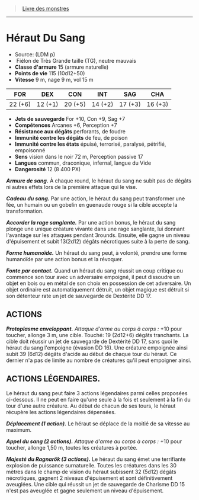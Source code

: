 ﻿> [Livre des monstres](tome_of_beasts.md)

---

# Héraut Du Sang

- Source: (LDM p)
-  Fiélon de Très Grande taille (TG), neutre mauvais
- **Classe d'armure** 15 (armure naturelle)
- **Points de vie** 115 (10d12+50)
- **Vitesse** 9 m, nage 9 m, vol 15 m

|FOR|DEX|CON|INT|SAG|CHA|
|---|---|---|---|---|---|
|22 (+6)|12 (+1)|20 (+5)|14 (+2)|17 (+3)|16 (+3)|

- **Jets de sauvegarde** For +10, Con +9, Sag +7
- **Compétences** Arcanes +6, Perception +7
- **Résistance aux dégâts** perforants, de foudre
- **Immunité contre les dégâts** de feu, de poison
- **Immunité contre les états** épuisé, terrorisé, paralysé, pétrifié, empoisonné
- **Sens** vision dans le noir 72 m, Perception passive 17
- **Langues** commun, draconique, infernal, langue du Vide
- **Dangerosité** 12 (8 400 PX)

**_Armure de sang._** À chaque round, le héraut du sang ne subit pas de dégâts ni autres effets lors de la première attaque qui le vise.

**_Cadeau du sang._** Par une action, le héraut du sang peut transformer une fée, un humain ou un gobelin en guenaude rouge si la cible accepte la transformation.

**_Accorder la rage sanglante._** Par une action bonus, le héraut du sang plonge une unique créature vivante dans une rage sanglante, lui donnant l'avantage sur les attaques pendant 3rounds. Ensuite, elle gagne un niveau d'épuisement et subit 13(2d12) dégâts nécrotiques suite à la perte de sang.

**_Forme humanoïde._** Un héraut du sang peut, à volonté, prendre une forme humanoïde par une action bonus et la révoquer.

**_Fonte par contact._** Quand un héraut du sang réussit un coup critique ou commence son tour avec un adversaire empoigné, il peut dissoudre un objet en bois ou en métal de son choix en possession de cet adversaire. Un objet ordinaire est automatiquement détruit, un objet magique est détruit si son détenteur rate un jet de sauvegarde de Dextérité DD 17.

## ACTIONS

**_Protoplasme enveloppant._** _Attaque d'arme au corps à corps :_
+10 pour toucher, allonge 3 m, une cible. Touché: 19 (2d12+6) dégâts tranchants. La cible doit réussir un jet de sauvegarde de Dextérité DD 17, sans quoi le héraut du sang l'empoigne (évasion DD 16). Une créature empoignée ainsi subit 39 (6d12) dégâts d'acide au début de chaque tour du héraut. Ce dernier n'a pas de limite au nombre de créatures qu'il peut empoigner ainsi.

## ACTIONS LÉGENDAIRES.

Le héraut du sang peut faire 3 actions légendaires parmi celles proposées ci-dessous. Il ne peut en faire qu'une seule à la fois et seulement à la fin du tour d'une autre créature. Au début de chacun de ses tours, le héraut récupère les actions légendaires dépensées.

**_Déplacement (1 action)._** Le héraut se déplace de la moitié de sa vitesse au maximum.

**_Appel du sang (2 actions)._** _Attaque d'arme au corps à corps :_
+10 pour toucher, allonge 1,50 m, toutes les créatures à portée.

**_Majesté du Ragnarök (3 actions)._** Le héraut du sang émet une terrifiante explosion de puissance surnaturelle. Toutes les créatures dans les 30 mètres dans le champ de vision du héraut subissent 32 (5d12) dégâts nécrotiques, gagnent 2 niveaux d'épuisement et sont définitivement aveuglées. Une cible qui réussit un jet de sauvegarde de Charisme DD 15 n'est pas aveuglée et gagne seulement un niveau d'épuisement.

